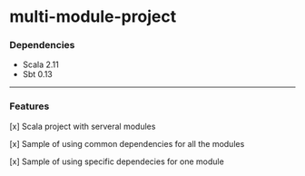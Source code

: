 # multi-module-project

### Dependencies

- Scala 2.11
- Sbt 0.13

---

### Features

[x] Scala project with serveral modules

[x] Sample of using common dependencies for all the modules

[x] Sample of using specific dependecies for one module
